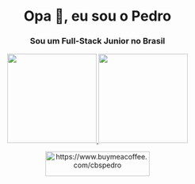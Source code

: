 <h1 align="center">Opa 👋, eu sou o Pedro</h1>
<h3 align="center">Sou um Full-Stack Junior no Brasil</h3>
<div align="center">
  <a href="https://github.com/cbspedro">
  <img height="180em" src="https://github-readme-stats.vercel.app/api?username=cbspedro&show_icons=true&include_all_commits=true&count_private=true"/>
  <img height="180em" src="https://github-readme-stats.vercel.app/api/top-langs/?username=cbspedro&layout=compact&langs_count=7&"/>
    <p><a href="https://www.buymeacoffee.com/https://www.buymeacoffee.com/cbspedro"> <img  src="https://cdn.buymeacoffee.com/buttons/v2/default-yellow.png" height="50" width="210" alt="https://www.buymeacoffee.com/cbspedro" /></a></p><br><br>
</div>
  
  
